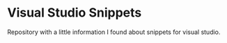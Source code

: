 # Visual Studio Snippets
Repository with a little information I found about snippets for visual studio.
